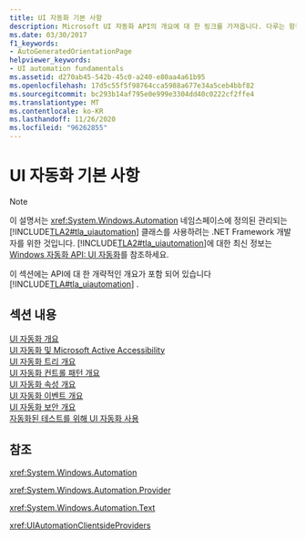 ```yaml
---
title: UI 자동화 기본 사항
description: Microsoft UI 자동화 API의 개요에 대 한 링크를 가져옵니다. 다루는 항목에는 트리, 컨트롤 패턴, 속성, 이벤트, 보안, 자동화 된 테스트 등이 있습니다.
ms.date: 03/30/2017
f1_keywords:
- AutoGeneratedOrientationPage
helpviewer_keywords:
- UI automation fundamentals
ms.assetid: d270ab45-542b-45c0-a240-e80aa4a61b95
ms.openlocfilehash: 17d5c55f5f98764cca5988a677e34a5ceb4bbf82
ms.sourcegitcommit: bc293b14af795e0e999e3304dd40c0222cf2ffe4
ms.translationtype: MT
ms.contentlocale: ko-KR
ms.lasthandoff: 11/26/2020
ms.locfileid: "96262855"
---
```

# <a name="ui-automation-fundamentals"></a>UI 자동화 기본 사항

> [!NOTE]
> 이 설명서는 <xref:System.Windows.Automation> 네임스페이스에 정의된 관리되는 [!INCLUDE[TLA2#tla_uiautomation](../../../includes/tla2sharptla-uiautomation-md.md)] 클래스를 사용하려는 .NET Framework 개발자를 위한 것입니다. [!INCLUDE[TLA2#tla_uiautomation](../../../includes/tla2sharptla-uiautomation-md.md)]에 대한 최신 정보는 [Windows 자동화 API: UI 자동화](/windows/win32/winauto/entry-uiauto-win32)를 참조하세요.  
  
 이 섹션에는 API에 대 한 개략적인 개요가 포함 되어 있습니다 [!INCLUDE[TLA#tla_uiautomation](../../../includes/tlasharptla-uiautomation-md.md)] .  
  
## <a name="in-this-section"></a>섹션 내용  

 [UI 자동화 개요](ui-automation-overview.md)  
 [UI 자동화 및 Microsoft Active Accessibility](ui-automation-and-microsoft-active-accessibility.md)  
 [UI 자동화 트리 개요](ui-automation-tree-overview.md)  
 [UI 자동화 컨트롤 패턴 개요](ui-automation-control-patterns-overview.md)  
 [UI 자동화 속성 개요](ui-automation-properties-overview.md)  
 [UI 자동화 이벤트 개요](ui-automation-events-overview.md)  
 [UI 자동화 보안 개요](ui-automation-security-overview.md)  
 [자동화된 테스트를 위해 UI 자동화 사용](using-ui-automation-for-automated-testing.md)  
  
## <a name="reference"></a>참조  

 <xref:System.Windows.Automation>  
  
 <xref:System.Windows.Automation.Provider>  
  
 <xref:System.Windows.Automation.Text>  
  
 <xref:UIAutomationClientsideProviders>
